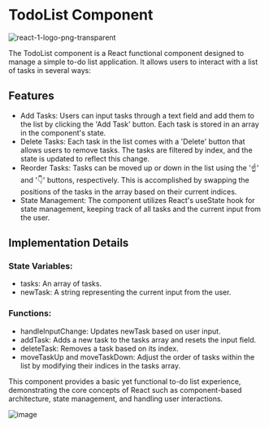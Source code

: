 # TodoList Component 

![react-1-logo-png-transparent](https://github.com/chavez62/react-to-do/assets/67764701/4440ae25-3aec-4028-872e-eb7bf3273657)



The TodoList component is a React functional component designed to manage a simple to-do list application. It allows users to interact with a list of tasks in several ways:

## Features
+ Add Tasks: Users can input tasks through a text field and add them to the list by clicking the 'Add Task' button. Each task is stored in an array in the component's state.
+ Delete Tasks: Each task in the list comes with a 'Delete' button that allows users to remove tasks. The tasks are filtered by index, and the state is updated to reflect this change.
+ Reorder Tasks: Tasks can be moved up or down in the list using the '☝' and '👇' buttons, respectively. This is accomplished by swapping the positions of the tasks in the array based on their current indices.
+ State Management: The component utilizes React's useState hook for state management, keeping track of all tasks and the current input from the user.
  
## Implementation Details
### State Variables:
+ tasks: An array of tasks.
+ newTask: A string representing the current input from the user.
  
### Functions:
+ handleInputChange: Updates newTask based on user input.
+ addTask: Adds a new task to the tasks array and resets the input field.
+ deleteTask: Removes a task based on its index.
+ moveTaskUp and moveTaskDown: Adjust the order of tasks within the list by modifying their indices in the tasks array.
  
This component provides a basic yet functional to-do list experience, demonstrating the core concepts of React such as component-based architecture, state management, and handling user interactions.

![image](https://github.com/chavez62/react-to-do/assets/67764701/ae714501-2ecb-404d-95e8-d0a32edce1a0)

